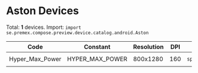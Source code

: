# Aston Devices

Total: **1** devices. Import: `import se.premex.compose.preview.device.catalog.android.Aston`

| Code | Constant | Resolution | DPI | Compose Spec | Preview Usage |
|------|----------|------------|-----|-------------|---------------|
| Hyper_Max_Power | HYPER_MAX_POWER | 800x1280 | 160 | `spec:width=800px,height=1280px,dpi=160` | `@Preview(device = Aston.HYPER_MAX_POWER)` |

<!-- Generated automatically. Do not edit manually. -->
